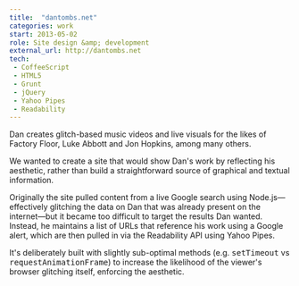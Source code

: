 ```yaml
---
title:  "dantombs.net"
categories: work
start: 2013-05-02
role: Site design &amp; development
external_url: http://dantombs.net
tech:
 - CoffeeScript
 - HTML5
 - Grunt
 - jQuery
 - Yahoo Pipes
 - Readability
---
```

Dan creates glitch-based music videos and live visuals for the likes of Factory Floor, Luke Abbott and Jon Hopkins, among many others.

We wanted to create a site that would show Dan's work by reflecting his aesthetic, rather than build a straightforward source of graphical and textual information.

Originally the site pulled content from a live Google search using Node.js—effectively glitching the data on Dan that was already present on the internet—but it became too difficult to target the results Dan wanted. Instead, he maintains a list of URLs that reference his work using a Google alert, which are then pulled in via the Readability API using Yahoo Pipes.

It's deliberately built with slightly sub-optimal methods (e.g. <kbd>setTimeout</kbd> vs <kbd>requestAnimationFrame</kbd>) to increase the likelihood of the viewer's browser glitching itself, enforcing the aesthetic.